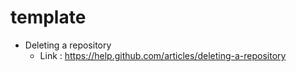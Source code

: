 # template
* Deleting a repository
  * Link : https://help.github.com/articles/deleting-a-repository
  
